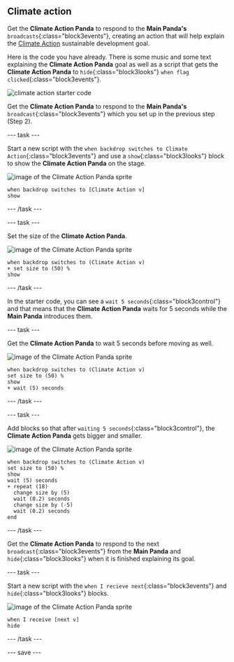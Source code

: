 ## Climate action

Get the **Climate Action Panda** to respond to the **Main Panda's** `broadcasts`{:class="block3events"}, creating an action that will help explain the [Climate Action](https://www.undp.org/content/undp/en/home/sustainable-development-goals/goal-13-climate-action.html) sustainable development goal.

Here is the code you have already. There is some music and some text explaining the **Climate Action Panda** goal as well as a script that gets the **Climate Action Panda** to `hide`{:class="block3looks"} `when flag clicked`{:class="block3events"}.

![climate action starter code](images/climateaction_startercode.png)

Get the **Climate Action Panda** to respond to the **Main Panda's** `broadcast`{:class="block3events"} which you set up in the previous step (Step 2).

--- task ---

Start a new script with the `when backdrop switches to Climate Action`{:class="block3events"} and use a `show`{:class="block3looks"} block to show the **Climate Action Panda** on the stage.

![image of the Climate Action Panda sprite](images/climateactionpanda-sprite.png)

```blocks3
when backdrop switches to [Climate Action v]
show
```

--- /task ---

--- task ---

Set the size of the **Climate Action Panda**.

![image of the Climate Action Panda sprite](images/climateactionpanda-sprite.png)

```blocks3
when backdrop switches to (Climate Action v)
+ set size to (50) %
show
```

--- /task ---

In the starter code, you can see a `wait 5 seconds`{:class="block3control"} and that means that the **Climate Action Panda** waits for 5 seconds while the **Main Panda** introduces them.

--- task ---

Get the **Climate Action Panda** to wait 5 seconds before moving as well.

![image of the Climate Action Panda sprite](images/climateactionpanda-sprite.png)

```blocks3
when backdrop switches to (Climate Action v)
set size to (50) %
show
+ wait (5) seconds
```
--- /task ---

--- task ---

Add blocks so that after `waiting 5 seconds`{:class="block3control"}, the **Climate Action Panda** gets bigger and smaller.

![image of the Climate Action Panda sprite](images/climateactionpanda-sprite.png)

```blocks3
when backdrop switches to (Climate Action v)
set size to (50) %
show
wait (5) seconds
+ repeat (18)
  change size by (5)
  wait (0.2) seconds
  change size by (-5)
  wait (0.2) seconds
end
```

--- /task ---

Get the **Climate Action Panda** to respond to the next `broadcast`{:class="block3events"} from the **Main Panda** and `hide`{:class="block3looks"} when it is finished explaining its goal.

--- task ---

Start a new script with the `when I recieve next`{:class="block3events"} and `hide`{:class="block3looks"} blocks.

![image of the Climate Action Panda sprite](images/climateactionpanda-sprite.png)

```blocks3
when I receive [next v]
hide
```

--- /task ---

--- save ---
